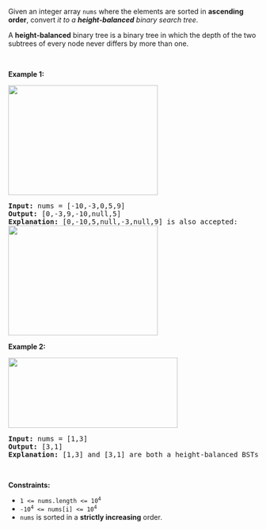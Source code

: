 Given an integer array `` nums `` where the elements are sorted in __ascending order__, convert _it to a __height-balanced__ binary search tree_.

A __height-balanced__ binary tree is a binary tree in which the depth of the two subtrees of every node never differs by more than one.

&nbsp;

__Example 1:__

<img alt="" src="https://assets.leetcode.com/uploads/2021/02/18/btree1.jpg" style="width: 302px; height: 222px;"/>

<pre>
<strong>Input:</strong> nums = [-10,-3,0,5,9]
<strong>Output:</strong> [0,-3,9,-10,null,5]
<strong>Explanation:</strong> [0,-10,5,null,-3,null,9] is also accepted:
<img alt="" src="https://assets.leetcode.com/uploads/2021/02/18/btree2.jpg" style="width: 302px; height: 222px;"/>
</pre>

__Example 2:__

<img alt="" src="https://assets.leetcode.com/uploads/2021/02/18/btree.jpg" style="width: 342px; height: 142px;"/>

<pre>
<strong>Input:</strong> nums = [1,3]
<strong>Output:</strong> [3,1]
<strong>Explanation:</strong> [1,3] and [3,1] are both a height-balanced BSTs.
</pre>

&nbsp;

__Constraints:__

*   <code>1 &lt;= nums.length &lt;= 10<sup>4</sup></code>
*   <code>-10<sup>4</sup> &lt;= nums[i] &lt;= 10<sup>4</sup></code>
*   `` nums `` is sorted in a __strictly increasing__ order.